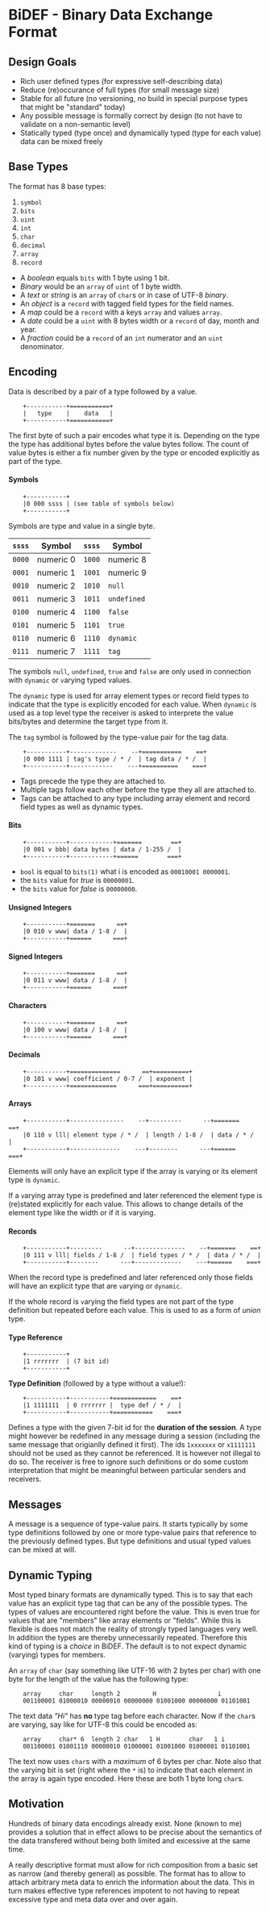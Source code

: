 # BiDEF - Binary Data Exchange Format

Design Goals
------------
* Rich user defined types (for expressive self-describing data)
* Reduce (re)occurance of full types (for small message size)
* Stable for all future (no versioning, no build in special purpose types that might be "standard" today)
* Any possible message is formally correct by design (to not have to validate on a non-semantic level)
* Statically typed (type once) and dynamically typed (type for each value) data can be mixed freely


Base Types
----------

The format has 8 base types:

1. `symbol`
2. `bits`
3. `uint`
4. `int`
5. `char`
6. `decimal`
7. `array`
8. `record`

* A _boolean_ equals `bits` with 1 byte using 1 bit.
* _Binary_ would be an `array` of `uint` of 1 byte width. 
* A _text_ or _string_ is an `array` of `char`s or in case of UTF-8 _binary_.
* An _object_ is a `record` with tagged field types for the field names.
* A _map_ could be a `record` with a keys `array` and values `array`.
* A _date_ could be a `uint` with 8 bytes width or a `record` of day, month and year.
* A _fraction_ could be a `record` of an `int` numerator and an `uint` denominator.


Encoding
--------
Data is described by a pair of a type followed by a value.

		+-----------+===========+
		|   type    |    data   |
		+-----------+===========+

The first byte of such a pair encodes what type it is.
Depending on the type the type has additional bytes
before the value bytes follow. 
The count of value bytes is either a fix number given
by the type or encoded explicitly as part of the type.


#### Symbols

		+-----------+
		|0 000 ssss | (see table of symbols below)
		+-----------+
		
  Symbols are type and value in a single byte.

 `ssss` | Symbol    | `ssss`| Symbol
 ------ | --------- |------ | --------- |
 `0000` | numeric 0 | `1000` | numeric 8
 `0001` | numeric 1 | `1001` | numeric 9
 `0010` | numeric 2 | `1010` | `null`
 `0011` | numeric 3 | `1011` | `undefined`
 `0100` | numeric 4 | `1100` | `false`
 `0101` | numeric 5 | `1101` | `true`
 `0110` | numeric 6 | `1110` | `dynamic`
 `0111` | numeric 7 | `1111` | `tag` 
 
  The symbols `null`, `undefined`, `true` and `false` are only used in connection with `dynamic` or `v`arying typed values.
 
  The `dynamic` type is used for array element types or record field types to indicate that the type is explicitly encoded for each value. When `dynamic` is used as a top level type the receiver is asked to interprete the value bits/bytes and determine the target type from it.

  The `tag` symbol is followed by the type-value pair for the tag data.

		+-----------+-------------    --+===========    ==+
		|0 000 1111 | tag's type / * /  | tag data / * /  |
		+-----------+------------    ---+==========    ===+

 * Tags precede the type they are attached to. 
 * Multiple tags follow each other before the type they all are attached to.
 * Tags can be attached to any type including array element and record field types as well as dynamic types.

#### Bits

		+-----------+------------+=======        ==+
		|0 001 v bbb| data bytes | data / 1-255 /  |
		+-----------+------------+======        ===+

* `bool` is equal to `bits(1)` what i is encoded as `00010001 0000001`. 
* the `bits` value for _true_ is `00000001`.
* the `bits` value for _false_ is `00000000`.

#### Unsigned Integers

		+-----------+=======      ==+
		|0 010 v www| data / 1-8 /  |
		+-----------+======      ===+

#### Signed Integers

		+-----------+=======      ==+
		|0 011 v www| data / 1-8 /  |
		+-----------+======      ===+

#### Characters

		+-----------+=======      ==+
		|0 100 v www| data / 1-8 /  |
		+-----------+======      ===+

#### Decimals

		+-----------+==============      ==+==========+
		|0 101 v www| coefficient / 0-7 /  | exponent |
		+-----------+=============      ===+==========+

#### Arrays

		+-----------+---------------    --+---------      --+=======    ==+
		|0 110 v lll| element type / * /  | length / 1-8 /  | data / * /  |
		+-----------+--------------    ---+--------      ---+======    ===+

  Elements will only have an explicit type if the array is `v`arying or its element type is `dynamic`.
  
  If a `v`arying array type is predefined and later referenced the element type is (re)stated explicitly for each value.
  This allows to change details of the element type like the width or if it is varying.

#### Records

		+-----------+---------      --+--------------    --+=======    ==+
		|0 111 v lll| fields / 1-8 /  | field types / * /  | data / * /  |
		+-----------+--------      ---+-------------    ---+======    ===+

  When the record type is predefined and later referenced only those fields will have an explicit type that are `v`arying or `dynamic`. 
  
  If the whole record is `v`arying the field types are not part of the type definition but repeated before each value.
  This is used to as a form of _union_ type.
  

#### Type Reference

		+-----------+
		|1 rrrrrrr  | (7 bit id)
		+-----------+

**Type Definition** (followed by a type without a value!): 

		+-----------+-----------+============    ==+
		|1 1111111  | 0 rrrrrrr |  type def / * /  |
		+-----------+-----------+===========    ===+

  Defines a type with the given 7-bit id for the **duration of the session**.
  A type might however be redefined in any message during a session (including the same message that origianlly defined it first). 
  The ids `1xxxxxxx` or `x1111111` should not be used as they cannot be referenced.
  It is however not illegal to do so. The receiver is free to ignore such definitions or do some custom interpretation that might be meaningful between particular senders and receivers.


Messages
--------
A message is a sequence of type-value pairs.
It starts typically by some type definitions followed by one or more type-value pairs that reference to the previously defined types. But type definitions and usual typed values can be mixed at will.


Dynamic Typing
--------------
Most typed binary formats are dynamically typed. 
This is to say that each value has an explicit type tag that can be any of the possible types.
The types of values are encountered right before the value. 
This is even true for values that are "members" like array elements or "fields".
While this is flexible is does not match the reality of strongly typed languages very well.
In addition the types are thereby unnecessarily repeated.
Therefore this kind of typing is a *choice* in BiDEF. 
The default is to not expect dynamic (varying) types for members.

An `array` of `char` (say something like UTF-16 with 2 bytes per char) with one byte for the length of the value has the following type:

		array     char     length 2         H                 i
		001100001 01000010 00000010 00000000 01001000 00000000 01101001

The text data _"Hi"_ has **no** type tag before each character.
Now if the `char`s are varying, say like for UTF-8 this could be encoded as:

		array     char* 6  length 2 char   1 H        char   1 i
		001100001 01001110 00000010 01000001 01001000 01000001 01101001

The text now uses `char`s with a _maximum_ of 6 bytes per char. Note also that the `v`arying bit is set (right where the `*` is) to indicate that each element in the array is again type encoded. Here these are both 1 byte long `char`s.


Motivation
----------
Hundreds of binary data encodings already exist. 
None (known to me) provides a solution that in effect
allows to be precise about the semantics of the data
transfered without being both limited and excessive
at the same time. 

A really descriptive format must allow for rich 
composition from a basic set as narrow (and thereby 
general) as possible.
The format has to allow to attach arbitrary meta data
to enrich the information about the data.
This in turn makes effective type references impotent
to not having to repeat excessive type and meta data
over and over again. 
